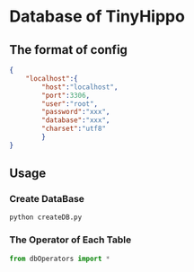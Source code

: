 # Database of TinyHippo



## The format of config

```json
{
    "localhost":{
        "host":"localhost",
        "port":3306,
        "user":"root",
        "password":"xxx",
        "database":"xxx",
        "charset":"utf8"
        }
}
```


## Usage

### Create DataBase

```shell
python createDB.py
```



### The Operator of Each Table

```python
from dbOperators import *
```


